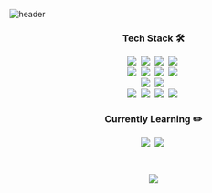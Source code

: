![header](https://capsule-render.vercel.app/api?type=$waving&color=677abf&height=170&section=header&text=JISU&fontSize=90&fontColor=2c2f33&animation=twinkling)

<h3 align="center">Tech Stack 🛠️</h3>
<p align="center">
  <img src="https://img.shields.io/badge/HTML5-E34F26?style=flat-square&logo=html5&logoColor=white">&nbsp
  <img src="https://img.shields.io/badge/CSS3-1572B6?style=flat-square&logo=css3&logoColor=white">&nbsp
  <img src="https://img.shields.io/badge/JavaScript-F7DF1E?style=flat-square&logo=javascript&logoColor=white">&nbsp 
  <img src="https://img.shields.io/badge/React-61DAFB?style=flat-square&logo=react&logoColor=white">&nbsp 
  <br/>
  <img src="https://img.shields.io/badge/Redux-764ABC?style=flat-square&logo=redux&logoColor=white">&nbsp
  <img src="https://img.shields.io/badge/Recoil-0075EB?style=flat-square&logo=recoil&logoColor=white">&nbsp
  <img src="https://img.shields.io/badge/SWR-000000?style=flat-square&logo=recoil&logoColor=white">&nbsp
  <img src="https://img.shields.io/badge/StyledComponents-DB7093?style=flat-square&logo=styled-components&logoColor=white">&nbsp
  <br/>
  <img src="https://img.shields.io/badge/Express-000000?style=flat-square&logo=express&logoColor=white">&nbsp
  <img src="https://img.shields.io/badge/MySQL-4479A1?style=flat-square&logo=mysql&logoColor=white">&nbsp
  <br/>
  <img src="https://img.shields.io/badge/C-A8B9CC?style=flat-square&logo=C&logoColor=white">&nbsp
  <img src="https://img.shields.io/badge/C++-00599C?style=flat-square&logo=cplusplus&logoColor=white">&nbsp
  <img src="https://img.shields.io/badge/Python-3776AB?style=flat-square&logo=python&logoColor=white">&nbsp
  <img src="https://img.shields.io/badge/JAVA-007396?style=flat-square&logo=java&logoColor=white">&nbsp
  <br/>
</p>
<h3 align="center">Currently Learning ✏️</h3>
<p align="center">
  <img src="https://img.shields.io/badge/TypeScript-3178C6?style=flat-square&logo=typescript&logoColor=white">&nbsp
  <img src="https://img.shields.io/badge/Next.js-000000?style=flat-square&logo=Next.js&logoColor=white">&nbsp
</p>
<br/>
<p align="center">
  <a href="https://github.com/Jisu00">
    <img align="center" src="https://github-readme-stats.vercel.app/api?username=jisu00&hide=&hide_title=true&show_icons=true&include_all_commits=true&theme=discord_old_blurple" />
  </a>
</p>

